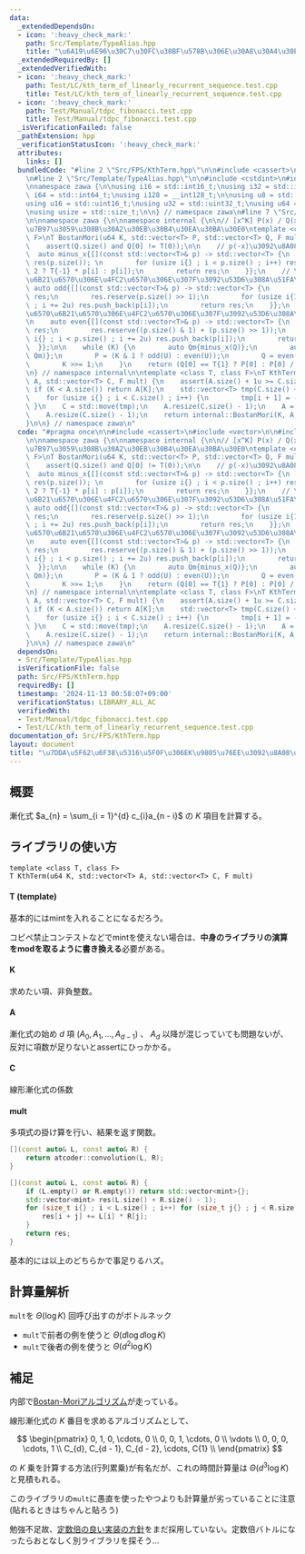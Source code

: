 ```yaml
---
data:
  _extendedDependsOn:
  - icon: ':heavy_check_mark:'
    path: Src/Template/TypeAlias.hpp
    title: "\u6A19\u6E96\u30C7\u30FC\u30BF\u578B\u306E\u30A8\u30A4\u30EA\u30A2\u30B9"
  _extendedRequiredBy: []
  _extendedVerifiedWith:
  - icon: ':heavy_check_mark:'
    path: Test/LC/kth_term_of_linearly_recurrent_sequence.test.cpp
    title: Test/LC/kth_term_of_linearly_recurrent_sequence.test.cpp
  - icon: ':heavy_check_mark:'
    path: Test/Manual/tdpc_fibonacci.test.cpp
    title: Test/Manual/tdpc_fibonacci.test.cpp
  _isVerificationFailed: false
  _pathExtension: hpp
  _verificationStatusIcon: ':heavy_check_mark:'
  attributes:
    links: []
  bundledCode: "#line 2 \"Src/FPS/KthTerm.hpp\"\n\n#include <cassert>\n#include <vector>\n\
    \n#line 2 \"Src/Template/TypeAlias.hpp\"\n\n#include <cstdint>\n#include <cstddef>\n\
    \nnamespace zawa {\n\nusing i16 = std::int16_t;\nusing i32 = std::int32_t;\nusing\
    \ i64 = std::int64_t;\nusing i128 = __int128_t;\n\nusing u8 = std::uint8_t;\n\
    using u16 = std::uint16_t;\nusing u32 = std::uint32_t;\nusing u64 = std::uint64_t;\n\
    \nusing usize = std::size_t;\n\n} // namespace zawa\n#line 7 \"Src/FPS/KthTerm.hpp\"\
    \n\nnamespace zawa {\n\nnamespace internal {\n\n// [x^K] P(x) / Q(x)\u3092\u8A08\
    \u7B97\u3059\u308B\u30A2\u30EB\u30B4\u30EA\u30BA\u30E0\ntemplate <class T, class\
    \ F>\nT BostanMori(u64 K, std::vector<T> P, std::vector<T> Q, F mult) {\n    assert(P.size());\n\
    \    assert(Q.size() and Q[0] != T(0));\n\n    // p(-x)\u3092\u8A08\u7B97\n  \
    \  auto minus_x{[](const std::vector<T>& p) -> std::vector<T> {\n        std::vector<T>\
    \ res(p.size()); \n        for (usize i{} ; i < p.size() ; i++) res[i] = (i %\
    \ 2 ? T{-1} * p[i] : p[i]);\n        return res;\n    }};\n    // \u5947\u6570\
    \u6B21\u6570\u306E\u4FC2\u6570\u306E\u307F\u3092\u53D6\u308A\u51FA\u3059\n   \
    \ auto odd{[](const std::vector<T>& p) -> std::vector<T> {\n        std::vector<T>\
    \ res;\n        res.reserve(p.size() >> 1);\n        for (usize i{1} ; i < p.size()\
    \ ; i += 2u) res.push_back(p[i]);\n        return res;\n    }};\n    // \u5076\
    \u6570\u6B21\u6570\u306E\u4FC2\u6570\u306E\u307F\u3092\u53D6\u308A\u51FA\u3059\
    \n    auto even{[](const std::vector<T>& p) -> std::vector<T> {\n        std::vector<T>\
    \ res;\n        res.reserve((p.size() & 1) + (p.size() >> 1));\n        for (usize\
    \ i{} ; i < p.size() ; i += 2u) res.push_back(p[i]);\n        return res;\n  \
    \  }};\n\n    while (K) {\n        auto Qm{minus_x(Q)};\n        auto U{mult(P,\
    \ Qm)};\n        P = (K & 1 ? odd(U) : even(U));\n        Q = even(mult(Q, Qm));\n\
    \        K >>= 1;\n    }\n    return (Q[0] == T{1} ? P[0] : P[0] / Q[0]);\n}\n\
    \n} // namespace internal\n\ntemplate <class T, class F>\nT KthTerm(u64 K, std::vector<T>\
    \ A, std::vector<T> C, F mult) {\n    assert(A.size() + 1u >= C.size());\n   \
    \ if (K < A.size()) return A[K];\n    std::vector<T> tmp(C.size() + 1, T{1});\n\
    \    for (usize i{} ; i < C.size() ; i++) {\n        tmp[i + 1] = -C[i];\n   \
    \ }\n    C = std::move(tmp);\n    A.resize(C.size() - 1);\n    A = mult(A, C);\n\
    \    A.resize(C.size() - 1);\n    return internal::BostanMori(K, A, C, mult);\n\
    }\n\n} // namespace zawa\n"
  code: "#pragma once\n\n#include <cassert>\n#include <vector>\n\n#include \"../Template/TypeAlias.hpp\"\
    \n\nnamespace zawa {\n\nnamespace internal {\n\n// [x^K] P(x) / Q(x)\u3092\u8A08\
    \u7B97\u3059\u308B\u30A2\u30EB\u30B4\u30EA\u30BA\u30E0\ntemplate <class T, class\
    \ F>\nT BostanMori(u64 K, std::vector<T> P, std::vector<T> Q, F mult) {\n    assert(P.size());\n\
    \    assert(Q.size() and Q[0] != T(0));\n\n    // p(-x)\u3092\u8A08\u7B97\n  \
    \  auto minus_x{[](const std::vector<T>& p) -> std::vector<T> {\n        std::vector<T>\
    \ res(p.size()); \n        for (usize i{} ; i < p.size() ; i++) res[i] = (i %\
    \ 2 ? T{-1} * p[i] : p[i]);\n        return res;\n    }};\n    // \u5947\u6570\
    \u6B21\u6570\u306E\u4FC2\u6570\u306E\u307F\u3092\u53D6\u308A\u51FA\u3059\n   \
    \ auto odd{[](const std::vector<T>& p) -> std::vector<T> {\n        std::vector<T>\
    \ res;\n        res.reserve(p.size() >> 1);\n        for (usize i{1} ; i < p.size()\
    \ ; i += 2u) res.push_back(p[i]);\n        return res;\n    }};\n    // \u5076\
    \u6570\u6B21\u6570\u306E\u4FC2\u6570\u306E\u307F\u3092\u53D6\u308A\u51FA\u3059\
    \n    auto even{[](const std::vector<T>& p) -> std::vector<T> {\n        std::vector<T>\
    \ res;\n        res.reserve((p.size() & 1) + (p.size() >> 1));\n        for (usize\
    \ i{} ; i < p.size() ; i += 2u) res.push_back(p[i]);\n        return res;\n  \
    \  }};\n\n    while (K) {\n        auto Qm{minus_x(Q)};\n        auto U{mult(P,\
    \ Qm)};\n        P = (K & 1 ? odd(U) : even(U));\n        Q = even(mult(Q, Qm));\n\
    \        K >>= 1;\n    }\n    return (Q[0] == T{1} ? P[0] : P[0] / Q[0]);\n}\n\
    \n} // namespace internal\n\ntemplate <class T, class F>\nT KthTerm(u64 K, std::vector<T>\
    \ A, std::vector<T> C, F mult) {\n    assert(A.size() + 1u >= C.size());\n   \
    \ if (K < A.size()) return A[K];\n    std::vector<T> tmp(C.size() + 1, T{1});\n\
    \    for (usize i{} ; i < C.size() ; i++) {\n        tmp[i + 1] = -C[i];\n   \
    \ }\n    C = std::move(tmp);\n    A.resize(C.size() - 1);\n    A = mult(A, C);\n\
    \    A.resize(C.size() - 1);\n    return internal::BostanMori(K, A, C, mult);\n\
    }\n\n} // namespace zawa\n"
  dependsOn:
  - Src/Template/TypeAlias.hpp
  isVerificationFile: false
  path: Src/FPS/KthTerm.hpp
  requiredBy: []
  timestamp: '2024-11-13 00:58:07+09:00'
  verificationStatus: LIBRARY_ALL_AC
  verifiedWith:
  - Test/Manual/tdpc_fibonacci.test.cpp
  - Test/LC/kth_term_of_linearly_recurrent_sequence.test.cpp
documentation_of: Src/FPS/KthTerm.hpp
layout: document
title: "\u7DDA\u5F62\u6F38\u5316\u5F0F\u306EK\u9805\u76EE\u3092\u8A08\u7B97\u3059\u308B"
---
```


## 概要

漸化式 $a_{n} = \sum_{i = 1}^{d} c_{i}a_{n - i}$ の $K$ 項目を計算する。

## ライブラリの使い方

```
template <class T, class F>
T KthTerm(u64 K, std::vector<T> A, std::vector<T> C, F mult)
```

#### T (template)

基本的にはmintを入れることになるだろう。

コピペ禁止コンテストなどでmintを使えない場合は、**中身のライブラリの演算をmodを取るように書き換える**必要がある。

#### K

求めたい項、非負整数。

#### A

漸化式の始め $d$ 項 $(A_{0}, A_{1}, \dots, A_{d - 1})$ 、 $A_{d}$ 以降が混じっていても問題ないが、反対に項数が足りないとassertにひっかかる。

#### C

線形漸化式の係数

#### mult

多項式の掛け算を行い、結果を返す関数。

```cpp
[](const auto& L, const auto& R) {
    return atcoder::convolution(L, R);
}
```

```cpp
[](const auto& L, const auto& R) {
    if (L.empty() or R.empty()) return std::vector<mint>{};
    std::vector<mint> res(L.size() + R.size() - 1);
    for (size_t i{} ; i < L.size() ; i++) for (size_t j{} ; j < R.size() ; j++) {
        res[i + j] += L[i] * R[j];
    }
    return res;
}
```

基本的には以上のどちらかで事足りるハズ。

## 計算量解析

`mult`を $\Theta(\log K)$ 回呼び出すのがボトルネック

- `mult`で前者の例を使うと $\Theta (d\log d\log K)$ 
- `mult`で後者の例を使うと $\Theta (d^2 \log K)$

## 補足

内部で[Bostan-Moriアルゴリズム](https://q.c.titech.ac.jp/docs/progs/polynomial_division.html)が走っている。

線形漸化式の $K$ 番目を求めるアルゴリズムとして、

$$ \begin{pmatrix}
0, 1, 0, \cdots, 0 \\
0, 0, 1, \cdots, 0 \\
\vdots \\
0, 0, 0, \cdots, 1 \\
C_{d}, C_{d - 1}, C_{d - 2}, \cdots, C{1} \\
\end{pmatrix} $$

の $K$ 乗を計算する方法(行列累乗)が有名だが、これの時間計算量は $\Theta (d^3 \log K)$ と見積もれる。

このライブラリの`mult`に愚直を使ったやつよりも計算量が劣っていることに注意(貼れるときはちゃんと貼ろう)

勉強不足故、[定数倍の良い実装の方針](https://qiita.com/ryuhe1/items/c18ddbb834eed724a42b)をまだ採用していない。定数倍バトルになったらおとなしく別ライブラリを探そう...
